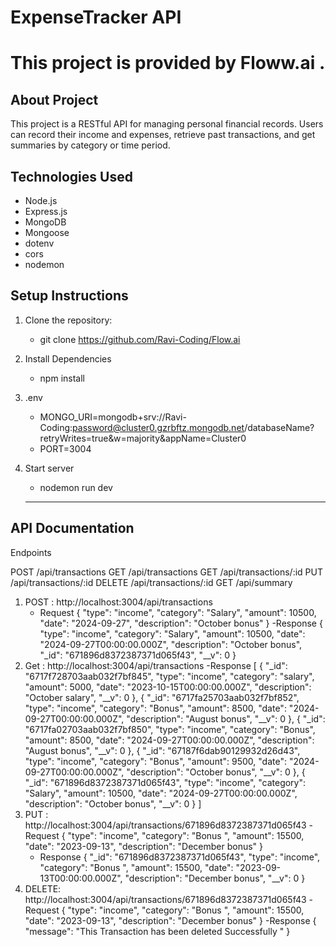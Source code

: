 # ExpenseTracker API
# This project is provided by Floww.ai . 

## About Project
This project is a RESTful API for managing personal financial records. Users can record their income and expenses, retrieve past transactions,
and get summaries by category or time period.

## Technologies Used
- Node.js
- Express.js
- MongoDB
- Mongoose
- dotenv
- cors
- nodemon

## Setup Instructions
1. Clone the repository:
   
   - git clone https://github.com/Ravi-Coding/Flow.ai
     
3. Install Dependencies
   
   - npm install
  
4. .env
   
    - MONGO_URI=mongodb+srv://Ravi-Coding:password@cluster0.gzrbftz.mongodb.net/databaseName?retryWrites=true&w=majority&appName=Cluster0
    - PORT=3004
      
6. Start server
   - nodemon run dev
   - --------------------------------------------------
   
## API Documentation

Endpoints

POST /api/transactions
GET /api/transactions
GET /api/transactions/:id
PUT /api/transactions/:id
DELETE /api/transactions/:id
GET /api/summary

1. POST : http://localhost:3004/api/transactions
   - Request
   {
  "type": "income",
  "category": "Salary",
  "amount": 10500,
  "date": "2024-09-27",
  "description": "October bonus"
}
-Response
 {
    "type": "income",
    "category": "Salary",
    "amount": 10500,
    "date": "2024-09-27T00:00:00.000Z",
    "description": "October bonus",
    "_id": "671896d8372387371d065f43",
    "__v": 0
}
2. Get : http://localhost:3004/api/transactions
   -Response
   [
    {
        "_id": "6717f728703aab032f7bf845",
        "type": "income",
        "category": "salary",
        "amount": 5000,
        "date": "2023-10-15T00:00:00.000Z",
        "description": "October salary",
        "__v": 0
    },
    {
        "_id": "6717fa25703aab032f7bf852",
        "type": "income",
        "category": "Bonus",
        "amount": 8500,
        "date": "2024-09-27T00:00:00.000Z",
        "description": "August bonus",
        "__v": 0
    },
    {
        "_id": "6717fa02703aab032f7bf850",
        "type": "income",
        "category": "Bonus",
        "amount": 8500,
        "date": "2024-09-27T00:00:00.000Z",
        "description": "August bonus",
        "__v": 0
    },
    {
        "_id": "67187f6dab90129932d26d43",
        "type": "income",
        "category": "Bonus",
        "amount": 9500,
        "date": "2024-09-27T00:00:00.000Z",
        "description": "October bonus",
        "__v": 0
    },
    {
        "_id": "671896d8372387371d065f43",
        "type": "income",
        "category": "Salary",
        "amount": 10500,
        "date": "2024-09-27T00:00:00.000Z",
        "description": "October bonus",
        "__v": 0
    }
]
3. PUT : http://localhost:3004/api/transactions/671896d8372387371d065f43
   -Request
   {
  "type": "income",
  "category": "Bonus ",
  "amount": 15500,
  "date": "2023-09-13",
  "description": "December bonus"
  }
   - Response
     {
    "_id": "671896d8372387371d065f43",
    "type": "income",
    "category": "Bonus ",
    "amount": 15500,
    "date": "2023-09-13T00:00:00.000Z",
    "description": "December bonus",
    "__v": 0
}
4. DELETE: http://localhost:3004/api/transactions/671896d8372387371d065f43
   -Request
   {
  "type": "income",
  "category": "Bonus ",
  "amount": 15500,
  "date": "2023-09-13",
  "description": "December bonus"
}
-Response
{
    "message": "This Transaction has been deleted Successfully "
}
